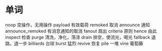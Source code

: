 # 单词

noop        空操作，无用操作
payload     有效载荷
remoked     取消
announce    通知  announce_remoked  有消息通知的取消
fanout      扇出
criteria    原则
hence       由此
inspect     检查
purge       清洗，净化，荡涤
drain       排空，使流光，喝光
fallback    退路。退一步
billiards   台球
burst       猛烈
revive      恢复
pile        一堆
vine        葡萄藤